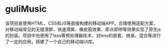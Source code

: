 # guliMusic
该项目是使用HTML、CSS和JS等直接构建的移动端APP。合理使用适配方案，对移动端常见的无缝滑屏、快速滑屏、橡皮筋效果、即点即停等效果实现了原生js的封装。项目中也使用了less等预处理器技术，对less的嵌套、继承、混合等进行了一定的应用，搭建了一个自己的移动端UI库。
